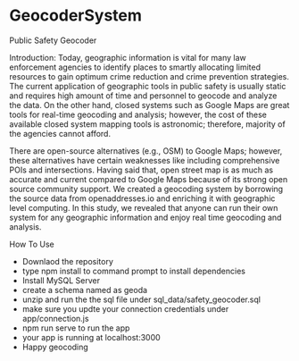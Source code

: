 # GeocoderSystem
Public Safety Geocoder

Introduction:
Today, geographic information is vital for many law enforcement agencies to identify places to smartly allocating limited resources to gain optimum crime reduction and crime prevention strategies. The current application of geographic tools in public safety is usually static and requires high amount of time and personnel to geocode and analyze the data. On the other hand, closed systems such as Google Maps are great tools for real-time geocoding and analysis; however, the cost of these available closed system mapping tools is astronomic; therefore, majority of the agencies cannot afford. 

There are open-source alternatives (e.g., OSM) to Google Maps; however, these alternatives have certain weaknesses like including comprehensive POIs and intersections. Having said that, open street map is as much as accurate and current compared to Google Maps because of its strong open source community support. We created a geocoding system by borrowing the source data from openaddresses.io and enriching it with geographic level computing. In this study, we revealed that anyone can run their own system for any geographic information and enjoy real time geocoding and analysis.


How To Use
- Downlaod the repository
- type npm install to command prompt to install dependencies
- Install MySQL Server
- create a schema named as geoda
- unzip and run the the sql file under sql_data/safety_geocoder.sql
- make sure you updte your connection credentials under app/connection.js
- npm run serve to run the app
- your app is running at localhost:3000
- Happy geocoding
